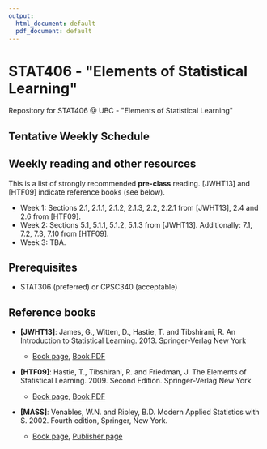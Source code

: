 ```yaml
---
output:
  html_document: default
  pdf_document: default
---
```

# STAT406 - "Elements of Statistical Learning"

Repository for STAT406 @ UBC - "Elements of Statistical Learning"

## Tentative Weekly Schedule

## Weekly reading and other resources

This is a list of strongly recommended **pre-class** reading. [JWHT13] and [HTF09] indicate reference books (see below). 

* Week 1: Sections 2.1, 2.1.1, 2.1.2, 2.1.3, 2.2, 2.2.1 from [JWHT13], 2.4 and 2.6 
	from [HTF09].
* Week 2: Sections 5.1, 5.1.1, 5.1.2, 5.1.3 from [JWHT13]. Additionally: 7.1, 7.2, 7.3, 7.10 from [HTF09].
* Week 3: TBA.
 
<!-- 
## Course Learning Objectives
# 
# ## Lecture Learning Objectives
# 1. Lecture 1
# 
# 	By the end of the lecture, students are expected to be able to: 
# 	- Distinguish between 
# 	- Explain the different
# 	- Describe the algorithms and explain their differences
# 	- Explain why these algorithms  
# 
# 3. Lecture 2
-->

## Prerequisites
* STAT306 (preferred) or CPSC340 (acceptable)

## Reference books
* **[JWHT13]**: James, G., Witten, D., Hastie, T. and Tibshirani, R. 
An Introduction to Statistical Learning. 2013. Springer-Verlag New York 
  - [Book page](http://www-bcf.usc.edu/~gareth/ISL/), [Book PDF](http://www-bcf.usc.edu/~gareth/ISL/ISLR%20Seventh%20Printing.pdf)
	
* **[HTF09]**: Hastie, T., Tibshirani, R. and Friedman, J. 
The Elements of Statistical Learning. 2009. Second Edition. Springer-Verlag New York
  - [Book page](http://web.stanford.edu/~hastie/ElemStatLearn), [Book PDF](https://web.stanford.edu/~hastie/ElemStatLearn/download.html)
	
* **[MASS]**: Venables, W.N. and Ripley, B.D. 
Modern Applied Statistics with S. 2002. Fourth edition, Springer, New York.
  - [Book page](https://www.stats.ox.ac.uk/pub/MASS4/), [Publisher page](http://link.springer.com/book/10.1007%2F978-0-387-21706-2)


